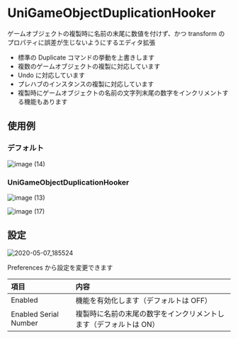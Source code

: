 # UniGameObjectDuplicationHooker

ゲームオブジェクトの複製時に名前の末尾に数値を付けず、かつ transform のプロパティに誤差が生じないようにするエディタ拡張  

* 標準の Duplicate コマンドの挙動を上書きします  
* 複数のゲームオブジェクトの複製に対応しています  
* Undo に対応しています  
* プレハブのインスタンスの複製に対応しています  
* 複製時にゲームオブジェクトの名前の文字列末尾の数字をインクリメントする機能もあります

## 使用例

### デフォルト

![image (14)](https://user-images.githubusercontent.com/61863367/81248830-393c5b00-9058-11ea-97d4-cd6f367a5e14.gif)

### UniGameObjectDuplicationHooker

![image (13)](https://user-images.githubusercontent.com/61863367/81248837-3b9eb500-9058-11ea-909a-c92f2d94d1ab.gif)

![image (17)](https://user-images.githubusercontent.com/61863367/81280999-4119f080-9094-11ea-9332-b99a92b669fc.gif)

## 設定

![2020-05-07_185524](https://user-images.githubusercontent.com/61863367/81281094-5db62880-9094-11ea-8633-0ba6ed0a34e5.png)

Preferences から設定を変更できます  

|項目|内容|
|:--|:--|
|Enabled|機能を有効化します（デフォルトは OFF）|
|Enabled Serial Number|複製時に名前の末尾の数字をインクリメントします（デフォルトは ON）|